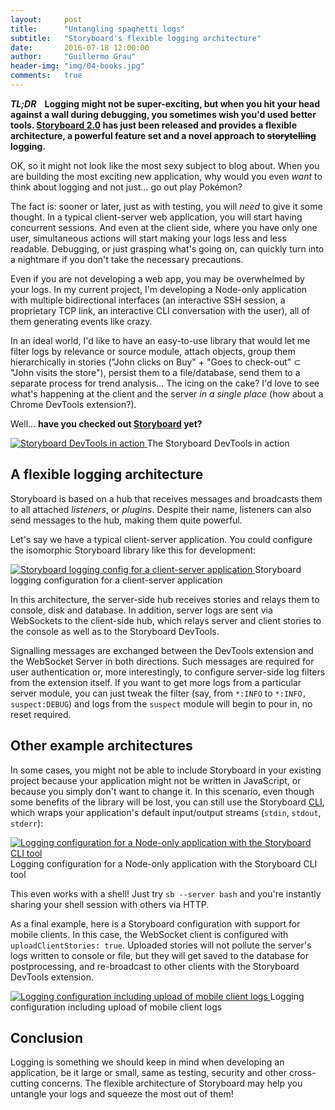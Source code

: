 ```yaml
---
layout:     post
title:      "Untangling spaghetti logs"
subtitle:   "Storyboard's flexible logging architecture"
date:       2016-07-18 12:00:00
author:     "Guillermo Grau"
header-img: "img/04-books.jpg"
comments:   true
---
```


**_TL;DR_ &nbsp;&nbsp;&nbsp;Logging might not be super-exciting, but when you hit your head against a wall during debugging, you sometimes wish you'd used better tools. [Storyboard 2.0](https://github.com/guigrpa/storyboard) has just been released and provides a flexible architecture, a powerful feature set and a novel approach to ~~storytelling~~ logging.**

OK, so it might not look like the most sexy subject to blog about. When you are building the most exciting new application, why would you even *want* to think about logging and not just… go out play Pokémon?

The fact is: sooner or later, just as with testing, you will *need* to give it some thought. In a typical client-server web application, you will start having concurrent sessions. And even at the client side, where you have only one user, simultaneous actions will start making your logs less and less readable. Debugging, or just grasping what's going on, can quickly turn into a nightmare if you don't take the necessary precautions.

Even if you are not developing a web app, you may be overwhelmed by your logs. In my current project, I'm developing a Node-only application with multiple bidirectional interfaces (an interactive SSH session, a proprietary TCP link, an interactive CLI conversation with the user), all of them generating events like crazy.

In an ideal world, I'd like to have an easy-to-use library that would let me filter logs by relevance or source module, attach objects, group them hierarchically in stories ("John clicks on Buy" + "Goes to check-out" ⊂ "John visits the store"), persist them to a file/database, send them to a separate process for trend analysis… The icing on the cake? I'd love to see what's happening at the client and the server *in a single place* (how about a Chrome DevTools extension?).

Well... **have you checked out [Storyboard](https://github.com/guigrpa/storyboard) yet?**

<a href="{{ site.baseurl }}/img/Storyboard.gif">
    <img src="{{ site.baseurl }}/img/Storyboard.gif" alt="Storyboard DevTools in action">
</a>
<span class="caption text-muted">The Storyboard DevTools in action</span>


## A flexible logging architecture

Storyboard is based on a hub that receives messages and broadcasts them to all attached *listeners*, or *plugins*. Despite their name, listeners can also send messages to the hub, making them quite powerful.

Let's say we have a typical client-server application. You could configure the isomorphic Storyboard library like this for development:

<a href="{{ site.baseurl }}/img/sb-typical-arch.png">
    <img src="{{ site.baseurl }}/img/sb-typical-arch.png" alt="Storyboard logging config for a client-server application">
</a>
<span class="caption text-muted">Storyboard logging configuration for a client-server application</span>

In this architecture, the server-side hub receives stories and relays them to console, disk and database. In addition, server logs are sent via WebSockets to the client-side hub, which relays server and client stories to the console as well as to the Storyboard DevTools.

Signalling messages are exchanged between the DevTools extension and the WebSocket Server in both directions. Such messages are required for user authentication or, more interestingly, to configure server-side log filters from the extension itself. If you want to get more logs from a particular server module, you can just tweak the filter (say, from `*:INFO` to `*:INFO, suspect:DEBUG`) and logs from the `suspect` module will begin to pour in, no reset required.


## Other example architectures

In some cases, you might not be able to include Storyboard in your existing project because your application might not be written in JavaScript, or because you simply don't want to change it. In this scenario, even though some benefits of the library will be lost, you can still use the Storyboard [CLI](https://github.com/guigrpa/storyboard#cli-tool), which wraps your application's default input/output streams (`stdin`, `stdout`, `stderr`):

<a href="{{ site.baseurl }}/img/sb-with-adapter.png">
    <img src="{{ site.baseurl }}/img/sb-with-adapter.png" alt="Logging configuration for a Node-only application with the Storyboard CLI tool">
</a>
<span class="caption text-muted">Logging configuration for a Node-only application with the Storyboard CLI tool</span>

This even works with a shell! Just try `sb --server bash` and you're instantly sharing your shell session with others via HTTP.

As a final example, here is a Storyboard configuration with support for mobile clients. In this case, the WebSocket client is configured with `uploadClientStories: true`. Uploaded stories will not pollute the server's logs written to console or file, but they will get saved to the database for postprocessing, and re-broadcast to other clients with the Storyboard DevTools extension.

<a href="{{ site.baseurl }}/img/sb-mobile.png">
    <img src="{{ site.baseurl }}/img/sb-mobile.png" alt="Logging configuration including upload of mobile client logs">
</a>
<span class="caption text-muted">Logging configuration including upload of mobile client logs</span>


## Conclusion

Logging is something we should keep in mind when developing an application, be it large or small, same as testing, security and other cross-cutting concerns. The flexible architecture of Storyboard may help you untangle your logs and squeeze the most out of them!

